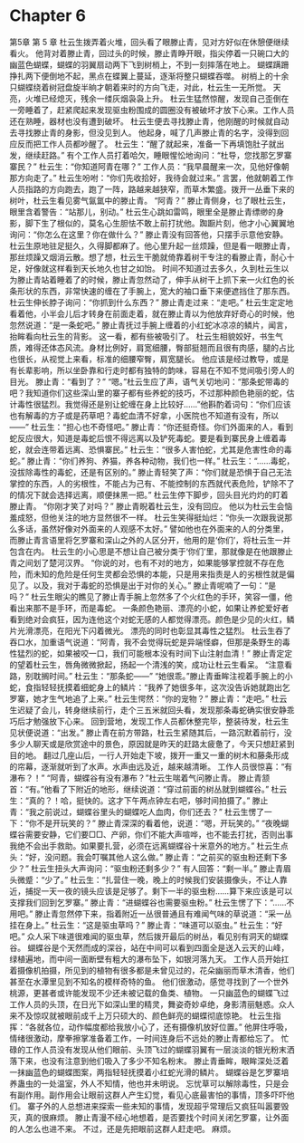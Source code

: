 # Chapter 6

第5章 第 5 章
杜云生拨弄着火堆，回头看了眼滕止青，见对方好似在休憩便继续看火。
他背对着滕止青，回过头的时候，滕止青睁开眼，指尖停着一只碗口大的幽蓝色蝴蝶，蝴蝶的羽翼扇动两下飞到树梢上，不到一刻摔落在地上。
蝴蝶蹒跚挣扎两下便倒地不起，黑点在蝶翼上蔓延，逐渐将整只蝴蝶吞噬。
树梢上的十余只蝴蝶绕着树冠盘旋半晌才朝着来时的方向飞走，对此，杜云生一无所觉。
天亮，火堆已经熄灭，残余一缕灰烟袅袅上升。
杜云生猛然惊醒，发现自己歪倒在一旁睡着了，赶紧爬起来发现驱虫粉围成的圆圈没有被破坏才放下心来。工作人员还在熟睡，器材也没有遭到破坏。
杜云生便去寻找滕止青，他刚醒的时候就自动去寻找滕止青的身影，但没见到人。
他起身，喊了几声滕止青的名字，没得到回应反而把工作人员都吵醒了。
杜云生：“醒了就起来，准备一下再填饱肚子就出发，继续赶路。”
有个工作人员打着哈欠，睡眼惺忪地询问：“杜导，您找那乞罗寨寨民？”
杜云生：“你知道阿青在哪？”
工作人员：“我早晨醒来一次，见他好像朝那方向走了。”
杜云生吩咐：“你们先收拾好，我待会就过来。”
言罢，他就朝着工作人员指路的方向跑去，跑了一阵，路越来越狭窄，而草木繁盛。拨开一丛垂下来的树叶，杜云生看见雾气氤氲中的滕止青。
“阿青？”
滕止青侧身，乜了眼杜云生，眼里含着警告：“站那儿，别动。”
杜云生心跳如雷鸣，眼里全是滕止青缥缈的身影，脚下生了根似的，莫名心生胆怯不敢上前打扰他。踟蹰片刻，他才小心翼翼地询问：“你怎么在这里？你在做什么？”
滕止青没有回答他，只摆手示意他安静。
杜云生原地驻足挺久，久得脚都麻了。他心里升起一丝烦躁，但是看一眼滕止青，那丝烦躁又烟消云散。想了想，杜云生干脆就倚靠着树干专注的看滕止青，耐心十足，好像就这样看到天长地久也甘之如饴。
时间不知道过去多久，久到杜云生以为滕止青站着睡着了的时候，滕止青忽然动了，伸手从树干上抓下来一火红色的长条形状的东西，非常快速的缠在了手腕上，宽大的袖口垂下来便遮挡住了那东西。
杜云生伸长脖子询问：“你抓到什么东西？”
滕止青走过来：“走吧。”
杜云生定定地看着他，小半会儿后才转身在前面走着，就在滕止青以为他放弃好奇心的时候，他忽然说道：“是一条蛇吧。”
滕止青抚过手腕上缠着的小红蛇冰凉凉的鳞片，闻言，抬眸看向杜云生的背影。
这一看，都有些被吸引了。
杜云生相貌姣好，书生气质，难得还体态风流。身材比例好，肩宽细腰，臀部挺翘而且很有肉感，腿的占比也很长，从视觉上来看，标准的细腰窄臀，肩宽腿长。
他应该是经过教导，或是有长辈影响，所以坐卧靠和行走时都有独特的韵味，容易在不知不觉间吸引旁人的目光。
滕止青：“看到了？”
“嗯。”杜云生应了声，语气关切地问：“那条蛇带毒的吧？我知道你们这些深山里的寨子都有些养蛇的技巧，不过那种颜色艳丽的蛇，估计毒性很猛烈。我觉得还是别让蛇缠在身上比较好……”他斟酌着词句：“你们应该也有解毒的方子或是药草吧？毒蛇血清不好拿，小医院也不知道有没有，所以——”
杜云生：“担心也不奇怪吧。”
滕止青：“你还挺奇怪。你们外面来的人，看到蛇反应很大，知道是毒蛇后恨不得远离以及铲死毒蛇。要是看到寨民身上缠着毒蛇，就会连带着远离、恐惧寨民。”
杜云生：“很多人害怕蛇，尤其是危害性命的毒蛇。”
滕止青：“你们养狗、养猫，养各种动物，我们也一样。”
杜云生：“……毒蛇，没拔除毒性的毒蛇，还是有区别的。”
滕止青轻笑了声：“你们就是恐惧于自己无法掌控的东西，人的劣根性，不能占为己有、不能控制的东西就代表危险，铲除不了的情况下就会选择远离，顺便抹黑一把。”
杜云生停下脚步，回头目光灼灼的盯着滕止青。
“你刚才笑了对吗？”
滕止青睨着杜云生，没有回应。
他以为杜云生会恼羞成怒，但他关注的地方显然很不一样。
杜云生笑得挺灿烂：“你头一次跟我说那么多话，虽然好像对外面来的人观感不太好。”
譬如他也在外面来的人的分类里，而滕止青言语里将乞罗寨和深山之外的人区分开，他用的是‘你们’，将杜云生一并包含在内。
杜云生的小心思是不想让自己被分类于‘你们’里，那就像是在他跟滕止青之间划了楚河汉界。
“你说的对，也有不对的地方，如果能够掌控就不存在危险，而未知的危险是任何生灵都会恐惧的本能，只是用来指责是人的劣根性就是偏见了。以及，我对于毒蛇的恐惧是出于对你的关心。”
滕止青呢喃了一句：“是吗？”
杜云生眼尖的瞧见了滕止青手腕上忽然多了个火红色的手环，笑容一僵，他看出来那不是手环，而是毒蛇。
一条颜色艳丽、漂亮的小蛇，如果让养蛇爱好者看到绝对会疯狂，因为连他这个对蛇无感的人都觉得漂亮。颜色是少见的火红，鳞片光滑漂亮，在阳光下闪着微光。
漂亮的同时也彰显其毒性之猛烈。
杜云生吞了吞口水，加重语气说道：“阿青，我不会觉得玩蛇是异端怪癖，但那是条野生的毒性猛烈的蛇，如果被咬一口，我们可能根本没有时间下山注射血清！”
滕止青定定的望着杜云生，唇角微微掀起，扬起一个清浅的笑，成功让杜云生看呆。
“注意看路，别耽搁时间。”
杜云生：“那条蛇——”
“她很乖。”滕止青垂眸注视着手腕上的小蛇，食指轻轻抚摸着细蛇身上的鳞片：“我养了她很多年，这次没告诉她就跑出乞罗寨，她才生气地追了上来。”
杜云生愕然：“你的宠物？”
滕止青：“走吧。”
杜云生迟疑了会儿，转身继续前行，走个三五米就回头看，发现那条毒蛇确实很安静乖巧后才勉强放下心来。
回到营地，发现工作人员都休整完毕，整装待发，杜云生见状便说道：“出发。”
滕止青在前方带路，杜云生紧随其后，一路沉默着前行，没多少人聊天或是欣赏途中的景色，原因就是昨天的赶路太疲惫了，今天只想赶紧到目的地。
翻过几座山后，一行人开始走下坡，拨开一重又一重的树木和藤条形成的帘幕，逐渐就听到了水声。水声由远及近，越来越清晰。
工作人员很惊喜：“有瀑布？！”
“阿青，蝴蝶谷有没有瀑布？”杜云生喘着气问滕止青。
滕止青颔首：“有。”他看了下附近的地形，继续说道：“穿过前面的树丛就到蝴蝶谷。”
杜云生：“真的？！哈，挺快的。这才下午两点钟左右吧，够时间拍摄了。”
滕止青：“我之前说过，蝴蝶谷里头的蝴蝶吃人血肉，你们还去？”
杜云生愣了一下：“你不是开玩笑的？”
滕止青深深的看着他，说道：“嗯，开玩笑的。”
“夜晚蝴蝶谷需要安静，它们要□□、产卵，你们不能大声喧哗，也不能去打扰，否则出事我绝不会出手救助。如果要扎营，必须在远离蝴蝶谷十米意外的地方。”
杜云生点头：“好，没问题。我会叮嘱其他人这么做。”
滕止青：“之前买的驱虫粉还剩下多少？”
杜云生扭头大声询问：“驱虫粉还剩多少？”
有人回答：“剩一半。”
滕止青眉头微蹙：“少了。”
杜云生：“扎营住一晚，晚上的时候我们安装摄像头，不让人靠近，捕捉一天一夜的镜头应该是足够了。剩下一半的驱虫粉……算下来应该是可以支撑我们回到乞罗寨。”
滕止青：“进蝴蝶谷也需要驱虫粉。”
杜云生愣了下：“……不用吧。”
滕止青忽然停下来，指着附近一丛很普通且有难闻气味的草说道：“采一丛挂在身上。”
杜云生：“这是驱虫草吗？”
滕止青：“味道可以驱虫。”
杜云生：“好吧。”
众人采下味道很难闻的驱虫草，然后拨开最后的树丛，看见别有洞天的蝴蝶谷。
蝴蝶谷是个天然而成的深谷，站在中间可以看到四面全是送入云天的山峰，绿植遍地，而中间一面断壁有粗大的瀑布坠下，如银河落九天。
工作人员开始扛着摄像机拍摄，所见到的植物有很多都是未曾见过的，花朵幽丽而草木清香，他们甚至在水潭里见到不知名的模样奇特的鱼。
他们很激动，感觉寻找到了一个世外桃源，更甚者或许能发现不少还未被记载的鱼类、植物。
一只幽蓝色的蝴蝶飞过工作人员的头顶，在日光下如深山里的精灵，舞姿奇妙卓绝，身影清丽魅惑。众人来不及惊叹就被眼前成千上万只硕大的、颜色鲜亮的蝴蝶彻底惊艳。
杜云生指挥：“各就各位，动作幅度都给我放小心了，还有摄像机放好位置。”
他屏住呼吸，情绪很激动，摩拳擦掌准备着工作，一时间连身后不远处的滕止青都给忘了。
忙碌的工作人员没有发现从他们眼前、头顶飞过的蝴蝶羽翼有一层淡淡的银光粉末洒落下来，也没有注意到他们吸入了多少不知名粉末。
滕止青垂眸，眼眸深处泛着一抹幽蓝色的蝴蝶图案，两指轻轻抚摸着小红蛇光滑的鳞片。
蝴蝶谷是乞罗寨培养蛊虫的一处温室，外人不知情，他也并未明说。
忘忧草可以解除毒性，只是会有副作用。副作用会让眼前这群人产生幻觉，看见心底最害怕的事情，顶多吓吓他们。
寨子外的人总想进来探索一些未知的事情，发现超乎常理后又疯狂叫嚣要毁灭，真的很麻烦。
滕止青漫不经心地想着，是否要找个时间关闭乞罗寨，让外面的人怎么也进不来。
不过，还是先把眼前这群人赶走吧。
麻烦。